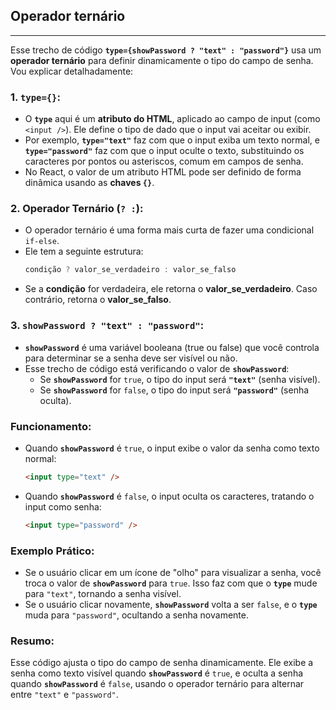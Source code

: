 ## Operador ternário

---

Esse trecho de código **`type={showPassword ? "text" : "password"}`** usa um **operador ternário** para definir dinamicamente o tipo do campo de senha. Vou explicar detalhadamente:

### 1. **`type={}`**:
   - O **`type`** aqui é um **atributo do HTML**, aplicado ao campo de input (como `<input />`). Ele define o tipo de dado que o input vai aceitar ou exibir.
   - Por exemplo, **`type="text"`** faz com que o input exiba um texto normal, e **`type="password"`** faz com que o input oculte o texto, substituindo os caracteres por pontos ou asteriscos, comum em campos de senha.
   - No React, o valor de um atributo HTML pode ser definido de forma dinâmica usando as **chaves `{}`**.

### 2. **Operador Ternário** (`? :`):
   - O operador ternário é uma forma mais curta de fazer uma condicional `if-else`.
   - Ele tem a seguinte estrutura:
     ```javascript
     condição ? valor_se_verdadeiro : valor_se_falso
     ```
   - Se a **condição** for verdadeira, ele retorna o **valor_se_verdadeiro**. Caso contrário, retorna o **valor_se_falso**.

### 3. **`showPassword ? "text" : "password"`**:
   - **`showPassword`** é uma variável booleana (true ou false) que você controla para determinar se a senha deve ser visível ou não.
   - Esse trecho de código está verificando o valor de **`showPassword`**:
     - Se **`showPassword`** for `true`, o tipo do input será **`"text"`** (senha visível).
     - Se **`showPassword`** for `false`, o tipo do input será **`"password"`** (senha oculta).

### Funcionamento:
- Quando **`showPassword`** é `true`, o input exibe o valor da senha como texto normal:
  ```html
  <input type="text" />
  ```
- Quando **`showPassword`** é `false`, o input oculta os caracteres, tratando o input como senha:
  ```html
  <input type="password" />
  ```

### Exemplo Prático:
- Se o usuário clicar em um ícone de "olho" para visualizar a senha, você troca o valor de **`showPassword`** para `true`. Isso faz com que o **`type`** mude para `"text"`, tornando a senha visível.
- Se o usuário clicar novamente, **`showPassword`** volta a ser `false`, e o **`type`** muda para `"password"`, ocultando a senha novamente.

### Resumo:
Esse código ajusta o tipo do campo de senha dinamicamente. Ele exibe a senha como texto visível quando **`showPassword`** é `true`, e oculta a senha quando **`showPassword`** é `false`, usando o operador ternário para alternar entre `"text"` e `"password"`.